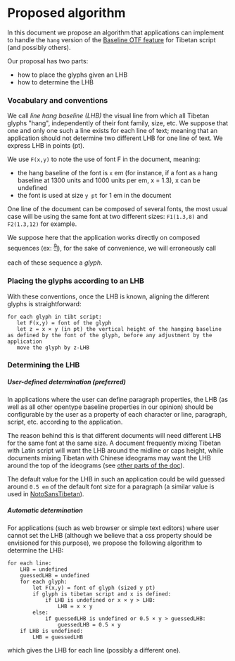 # Proposed algorithm

In this document we propose an algorithm that applications can implement to handle the `hang` version of the [Baseline OTF feature](https://www.microsoft.com/typography/otspec/baselinetags.htm) for Tibetan script (and possibly others).

Our proposal has two parts:
- how to place the glyphs given an LHB
- how to determine the LHB

### Vocabulary and conventions

We call *line hang baseline (LHB)* the visual line from which all Tibetan glyphs "hang", independently of their font family, size, etc. We suppose that one and only one such a line exists for each line of text; meaning that an application should not determine two different LHB for one line of text. We express LHB in points (pt).

We use `F(x,y)` to note the use of font F in the document, meaning:
- the hang baseline of the font is `x` em (for instance, if a font as a hang baseline at 1300 units and 1000 units per em, x = 1.3), x can be undefined
- the font is used at size `y pt` for 1 em in the document

One line of the document can be composed of several fonts, the most usual case will be using the same font at two different sizes: `F1(1.3,8)` and `F2(1.3,12)` for example.

We suppose here that the application works directly on composed sequences (ex: ཀྲི), for the sake of convenience, we will erroneously call each of these sequence a *glyph*.

### Placing the glyphs according to an LHB

With these conventions, once the LHB is known, aligning the different glyphs is straightforward:

```
for each glyph in tibt script:
   let F(x,y) = font of the glyph
   let z = x × y (in pt) the vertical height of the hanging baseline as defined by the font of the glyph, before any adjustment by the application
   move the glyph by z-LHB
```

### Determining the LHB

##### User-defined determination (preferred)

In applications where the user can define paragraph properties, the LHB (as well as all other opentype baseline properties in our opinion) should be configurable by the user as a property of each character or line, paragraph, script, etc. according to the application.

The reason behind this is that different documents will need different LHB for the same font at the same size. A document frequently mixing Tibetan with Latin script will want the LHB around the midline or caps height, while documents mixing Tibetan with Chinese ideograms may want the LHB around the top of the ideograms (see [other parts of the doc](why-it-matters.md)).

The default value for the LHB in such an application could be wild guessed around `0.5 em` of the default font size for a paragraph (a similar value is used in [NotoSansTibetan](https://www.google.com/get/noto/#sans-tibt)).

##### Automatic determination

For applications (such as web browser or simple text editors) where user cannot set the LHB (although we believe that a css property should be envisioned for this purpose), we propose the following algorithm to determine the LHB:

```
for each line:
	LHB = undefined
	guessedLHB = undefined
	for each glyph:
		let F(x,y) = font of glyph (sized y pt)
		if glyph is tibetan script and x is defined:
			if LHB is undefined or x × y > LHB:
				LHB = x × y
		else:
			if guessedLHB is undefined or 0.5 × y > guessedLHB:
				guessedLHB = 0.5 × y
	if LHB is undefined:
		LHB = guessedLHB
```

which gives the LHB for each line (possibly a different one).